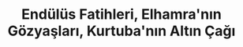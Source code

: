 ---
order: 5
title:  "Endülüs Fatihleri, Elhamra'nın Gözyaşları, Kurtuba'nın Altın Çağı"
img: "/assets/images/slides/3.jpg"
mobile-img: "/assets/images/slides/3m.jpg"
href: "#"
target: "" # _blank
---
